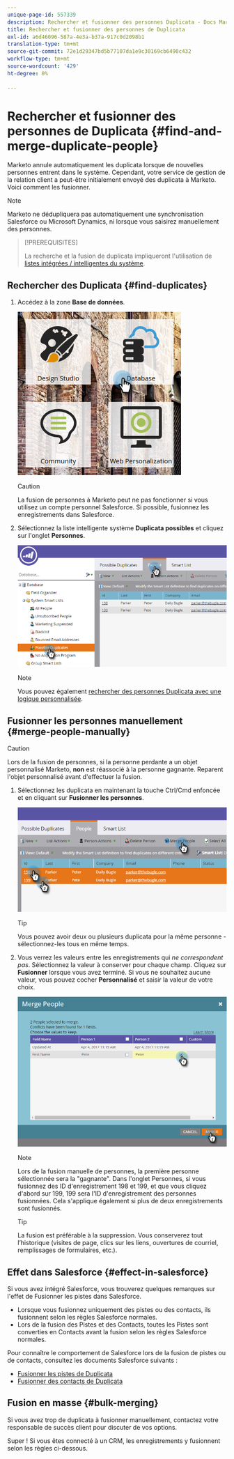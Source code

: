 ```yaml
---
unique-page-id: 557339
description: Rechercher et fusionner des personnes Duplicata - Docs Marketo - Documentation sur les produits
title: Rechercher et fusionner des personnes de Duplicata
exl-id: a6d46096-587a-4e3a-b37a-917c0d2098b1
translation-type: tm+mt
source-git-commit: 72e1d29347bd5b77107da1e9c30169cb6490c432
workflow-type: tm+mt
source-wordcount: '429'
ht-degree: 0%

---
```


# Rechercher et fusionner des personnes de Duplicata {#find-and-merge-duplicate-people}

Marketo annule automatiquement les duplicata lorsque de nouvelles personnes entrent dans le système. Cependant, votre service de gestion de la relation client a peut-être initialement envoyé des duplicata à Marketo. Voici comment les fusionner.

>[!NOTE]
>
>Marketo ne dédupliquera pas automatiquement une synchronisation Salesforce ou Microsoft Dynamics, ni lorsque vous saisirez manuellement des personnes.

>[!PREREQUISITES]
>
>La recherche et la fusion de duplicata impliqueront l&#39;utilisation de [listes intégrées / intelligentes du système](/help/marketo/product-docs/core-marketo-concepts/smart-lists-and-static-lists/using-smart-lists/use-built-in-system-smart-lists.md).

## Rechercher des Duplicata {#find-duplicates}

1. Accédez à la zone **Base de données**.

   ![](assets/db.png)

   >[!CAUTION]
   >
   >La fusion de personnes à Marketo peut ne pas fonctionner si vous utilisez un compte personnel Salesforce. Si possible, fusionnez les enregistrements dans Salesforce.

1. Sélectionnez la liste intelligente système **Duplicata possibles** et cliquez sur l&#39;onglet **Personnes**.

   ![](assets/two.png)

   >[!NOTE]
   >
   >Vous pouvez également [rechercher des personnes Duplicata avec une logique personnalisée](/help/marketo/product-docs/core-marketo-concepts/smart-lists-and-static-lists/managing-people-in-smart-lists/find-duplicate-people-with-custom-logic.md).

## Fusionner les personnes manuellement {#merge-people-manually}

>[!CAUTION]
>
>Lors de la fusion de personnes, si la personne perdante a un objet personnalisé Marketo, **non** est réassocié à la personne gagnante. Reparent l&#39;objet personnalisé avant d&#39;effectuer la fusion.

1. Sélectionnez les duplicata en maintenant la touche Ctrl/Cmd enfoncée et en cliquant sur **Fusionner les personnes**.

   ![](assets/three.png)

   >[!TIP]
   >
   >Vous pouvez avoir deux ou plusieurs duplicata pour la même personne - sélectionnez-les tous en même temps.

1. Vous verrez les valeurs entre les enregistrements qui _ne correspondent pas_. Sélectionnez la valeur à conserver pour chaque champ. Cliquez sur **Fusionner** lorsque vous avez terminé. Si vous ne souhaitez aucune valeur, vous pouvez cocher **Personnalisé** et saisir la valeur de votre choix.

   ![](assets/four.png)

   >[!NOTE]
   >
   >Lors de la fusion manuelle de personnes, la première personne sélectionnée sera la &quot;gagnante&quot;. Dans l&#39;onglet Personnes, si vous fusionnez des ID d&#39;enregistrement 198 et 199, et que vous cliquez d&#39;abord sur 199, 199 sera l&#39;ID d&#39;enregistrement des personnes fusionnées. Cela s&#39;applique également si plus de deux enregistrements sont fusionnés.

   >[!TIP]
   >
   >La fusion est préférable à la suppression. Vous conserverez tout l’historique (visites de page, clics sur les liens, ouvertures de courriel, remplissages de formulaires, etc.).

## Effet dans Salesforce {#effect-in-salesforce}

Si vous avez intégré Salesforce, vous trouverez quelques remarques sur l&#39;effet de Fusionner les pistes dans Salesforce.

* Lorsque vous fusionnez uniquement des pistes ou des contacts, ils fusionnent selon les règles Salesforce normales.
* Lors de la fusion des Pistes et des Contacts, toutes les Pistes sont converties en Contacts avant la fusion selon les règles Salesforce normales.

Pour connaître le comportement de Salesforce lors de la fusion de pistes ou de contacts, consultez les documents Salesforce suivants :

* [Fusionner les pistes de Duplicata](https://help.salesforce.com/HTViewHelpDoc?id=leads_merge.htm&amp;language=en_US)
* [Fusionner des contacts de Duplicata](https://help.salesforce.com/HTViewHelpDoc?id=contacts_merge.htm&amp;language=en_US)

## Fusion en masse {#bulk-merging}

Si vous avez trop de duplicata à fusionner manuellement, contactez votre responsable de succès client pour discuter de vos options.

Super ! Si vous êtes connecté à un CRM, les enregistrements y fusionnent selon les règles ci-dessous.
